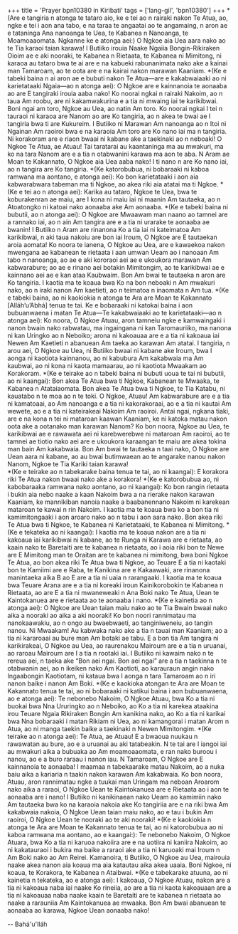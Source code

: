 +++
title = 'Prayer bpn10380 in Kiribati'
tags = ['lang-gil', 'bpn10380']
+++
*(Are e tangiria n atonga te tataro aio, ke e tei ao n rairaki nakon Te Atua, ao, ngke e tei i aon ana tabo, e na taraa te angaatai ao te angamaing, n aron ae e tataninga Ana nanoanga te Uea, te Kabanea n Nanoanga, te Moamoaaomata. Ngkanne ke e atonga aei:)
O Ngkoe aia Uea aara nako ao te Tia karaoi taian karawa!  I Butiiko irouia Naake Ngaiia Bongin-Rikiraken Oioim ae e aki nooraki, te Kabanea n Rietaata, te Kabanea ni Mimitong, ni karaoa au tataro bwa te ai are e na kabueki rabunanimata nako ake a kainai man Tamaroam, ao te oota are e na kairai nakon marawan Kaaniam.
*(Ke e tabeki baina n ai aron ae e bubuti nakon Te Atua—are e kakabwaiaaki ao ni karietataaki Ngaia—ao n atonga aei):
O Ngkoe are e kainnanoia te aonaaba ao are E tangiraki irouia aaba nako!  Ko noorai ngkai n rairaki Nakoim, ao n taua Am roobu, are ni kakamwakurina e a tia ni mwaing iai te karikibwai.  Boni ngai am toro, Ngkoe au Uea, ao natin Am toro. Ko noorai ngkai I tei n tauraoi ni karaoa are Nanom ao are Ko tangiria, ao n akea te bwai ae I tangiria bwa ti are Kukureim. I Butiiko ni Marawan Am nanoanga ao n Itoi ni Ngainan Am raoiroi bwa e na karaoia Am toro are Ko nano iai ma n tangiria.  Ni korakoram are e riaon bwaai ni kabane ake a taekinaki ao n neboaki!  O Ngkoe Te Atua, ae Atuau!  Tai taratarai au kaantaninga ma au mwakuri, ma ko na tara Nanom are e a tia n otabwanini karawa ma aon te aba.   N Aram ae Moan te Kakannato, O Ngkoe aia Uea aaba nako! I ti nano n are Ko nano iai, ao n tangira are Ko tangiria. 
*(Ke katorobubua, ni bobaraaki ni kaboa ramwana ma aontano, e atonga aei):
Ko bon karietataaki i aon aia kabwarabwara tabeman ma ti Ngkoe, ao akea riki aia atatai ma ti Ngkoe.
*(Ke e tei ao n atonga aei):
Karika au tataro, Ngkoe te Uea, bwa te koburakenran ae maiu, are I kona ni maiu iai ni maanin Am tautaeka, ao n Atoatongko ni katoai nako aonaaba ake Am aonaaba.
*(Ke e tabeki baina ni bubutii, ao n atonga aei):
O Ngkoe are Mwaawam man naano ao tamnei are a rannako iai, ao n ain Am tangira are e a tia ni urarake te aonaaba ae bwanin!  I Butiiko n Aram are rinanona Ko a tia iai ni kateimatoa Am karikibwai, n aki taua nakoiu are bon iai Iroum, O Ngkoe are E tautaekan aroia aomata!  Ko noora te ianena, O Ngkoe au Uea, are e kawaekoa nakon mwengana ae kabanean te rietaata i aan umwan Ueam ao i nanoaan Am tabo n nanoanga, ao ae e aki kororaoi aei ae e ukoukora marawan Am kabwarabure; ao ae e rinano aei botakin Mimitongim, ao te karikibwai ae e kainnano aei ae e kan ataa Kaubwaim. Bon Am bwai te tautaeka n aron are Ko tangiria. I kaotia ma te koaua bwa Ko na bon neboaki n Am mwakuri nako, ao n iraki nanon Am kaetieti, ao n teimatoa n inaomata n Am tua.
*(Ke e tabeki baina, ao ni kaokiokia n atonga te Ara are Moan te Kakannato [Alláh’u’Abhá]  tenua te tai.  Ke e bobaraaki ni katokai baina i aon bubuanwaena i matan Te Atua—Te kakabwaiaaki ao te karietataaki—ao n atonga aei):
Ko noora, O Ngkoe Atuau, aron tamneiu ngke e kamwaingaki i nanon bwain nako rabwatau, ma ingaingana ni kan Taromauriiko, ma nanona ni kan Uringko ao n Neboiko; arona ni kakoauaa are e a tia ni kakoaua iai Newen Am Kaetieti n abanuean Am taeka ao karawan Am atatai.  I tangiria, n arou aei, O Ngkoe au Uea, ni Butiiko bwaai ni kabane ake Iroum, bwa I aonga ni kaotiota kainnanou, ao ni kabubura Am kakabwaia ma Am kaubwai, ao ni kona ni kaota mamaarau, ao ni kaotiota Mwaakam ao Korakoram.
*(Ke e teirake ao n tabeki baina ni bubuti uoua te tai ni bubutii, ao ni kaangai):
Bon akea Te Atua bwa ti Ngkoe, Kabanean te Mwaaka, te Kabanea n Atataiaomata.  Bon akea Te Atua bwa ti Ngkoe, te Tia Katabu, ni kauatabo n te moa ao n te toki. O Ngkoe, Atuau!  Am kabwarabure are e a tia ni kamatoaai, ao Am nanoanga e a tia ni kakorakoraai, ao e a tia ni kautai Am wewete, ao e a tia ni kateirakeai Nakoim Am raoiroi. Antai ngai, ngkana tiaki, are e na kona n tei ni mataroan kaawan Kaaniam, ke ni katoka matau nakon oota ake a ootanako man karawan Nanom?  Ko bon noora, Ngkoe au Uea, te karikibwai ae e rawawata aei ni karebwerebwe ni mataroan Am raoiroi, ao te tamnei ae tiotio nako aei are e ukoukora karaangan te maiu are akea tokina man bain Am kakabwaia.  Bon Am bwai te tautaeka n taai nako, O Ngkoe are Uean aara ni kabane, ao au bwai butimwaean ao te angarake nanou nakon Nanom, Ngkoe te Tia Kariki taian karawa!  
*(Ke e teirake ao n tabekarake baina tenua te tai, ao ni kaangai):
E korakora riki Te Atua nakon bwaai nako ake a korakora!
*(Ke e katorobubua ao, ni kabobaraaka ramwana nako aontano, ao ni kaangai):
Ko bon rangin rietaata i bukin aia nebo naake a kaan Nakoim bwa a na rierake nakon karawan Kaaniam, ke mannikiban nanoia naake a baabanennano Nakoim ni karekean mataroan te kawai n rin Nakoim.   I kaotia ma te koaua bwa ko a bon tia ni kamimitongaaki i aon aroaro nako ao n tabu i aon aara nako.  Bon akea riki Te Atua bwa ti Ngkoe, te Kabanea ni Karietataaki, te Kabanea ni Mimitong.
*(Ke e tekateka ao ni kaangai):
I kaotia ma te koaua nakon are a tia ni kakoaua iai karikibwai ni kabane, ao te Runga ni Karawa are e rietaata, ao kaain nako te Baretaiti are te kabanea n rietaata, ao i aoia riki bon te Newe are E Mimitong man te Oraitan are te kabanea ni mimitong, bwa boni Ngkoe Te Atua, ao bon akea riki Te Atua bwa ti Ngkoe, ao Teuare E a tia ni kaotaki bon te Kamiimi are e Raba, te Kanikina are e Kakaawaki, are rinanona manintaeka aika B ao E are a tia ni uaia n rarangaaki. I kaotia ma te koaua bwa Teuare Arana are e a tia ni koreaki iroun Kainikorobokin te Kabanea n Rietaata, ao are E a tia ni mwaneweaki n Ana Boki nako Te Atua, Uean te Kaintokanuea are e rietaata ao te aonaaba i nano.
*(Ke e kainetia ao n atonga aei):
O Ngkoe are Uean taian maiu nako ao te Tia Bwain bwaai nako aika a nooraki ao aika a aki nooraki!  Ko bon noori rannimatau ma nanokaawakiu, ao n ongo au bwaebwaeti, ao tanginiweneiu, ao tangin nanou.  Ni Mwaakam!  Au kabwaka nako ake a tia n tauai man Kaaniam; ao a tia ni kararoaai au bure man Am botaki ae tabu.  E a bon tia Am tangira ni karikirakeai, O Ngkoe au Uea, ao raurenakou Mairoum are e a tia n uruanai, ao raroau Mairoum are I a tia n rootaki iai.  I Butiiko ni kawaim nako n te rereua aei, n taeka ake “Bon aei ngai. Bon aei ngai” are a tia n taekinna n te otabwanin aei, ao n ikeiken nako Am Kaotioti, ao karauraun angin nako Ingaabongin Kaotiotam, ni kataua bwa I aonga n tara Tamaroam ao n iri nanon baike i nanon Am Boki.
*(Ke e kaokioka atongan te Ara are Moan te Kakannato tenua te tai, ao ni bobaraaki ni katikui baina i aon bubuanwaena, ao e atonga aei):
Te nebonebo Nakoim, O Ngkoe Atuau, bwa Ko a tia ni buokai bwa Nna Ururingko ao n Neboiko, ao Ko a tia ni karekea ataakina irou Teuare Ngaia Rikiraken Bongin Am kanikina nako, ao Ko a tia ni karikai bwa Nna bobaraaki i matan Rikiam ni Uea, ao ni kamangorai i matan Arom n Atua, ao ni manga taekin baike a taekinaki n Newen Mimitongim. 
*(Ke teirake ao n atonga aei):
Te Atua, ae Atuau!  E a bwaoua nuukau n rawawatan au bure, ao e a uruanai au aki tatabeakin.  N te tai are I iangoi iai au mwakuri aika a bubuaka ao Am moamoaaomata, e ran nako buroou i nanou, ao e a buro raraau i nanon iau.  N Tamaroam, O Ngkoe are E kainnanoia te aonaaba! I maamaa n tabekaarake matau Nakoim, ao a nuka baiu aika a kariaria n taakin nakon karawan Am kakabwaia.  Ko bon noora, Atuau, aron rannimatau ngke a tuukai man Uringam ma neboan Aroarom nako aika a raraoi, O Ngkoe Uean te Kaintokanuea are e Rietaata ao i aon te aonaaba are i nano!  I Butiiko ni kanikinaean nako Ueam ao kamimiin nako Am tautaeka bwa ko na karaoia nakoia ake Ko tangiriia are e na riki bwa Am kakabwaia nakoia, O Ngkoe Uean taian maiu nako, ao e tau i bukin Am raoiroi, O Ngkoe Uean te nooraki ao te aki nooraki!
*(Ke e kaokiokia n atonga te Ara are Moan te Kakannato tenua te tai, ao ni katorobubua ao ni kaboa ramwana ma aontano, ao e kaangai:):
Te nebonebo Nakoim, O Ngkoe Atuara, bwa Ko a tia ni karuoa nakoiira are e na uotiira ni kaniira Nakoim, ao ni kakatauraoi i bukira ma baike a raraoi ake a tia ni karuoaki mai Iroum n Am Boki nako ao Am Reirei.  Kamanoira, ti Butiiko, O Ngkoe au Uea, mairouia naake akea nanon aia koaua ma aia katautau aika akea uaaia.  Boni Ngkoe, ni koaua, te Korakora, te Kabanea n Ataibwai.
*(Ke e tabekarake atuuna, ao ni kainetia n tekateka, ao e atonga aei):
I kakoaua, O Ngkoe Atuau, nakon are a tia ni kakoaua naba iai naake Ko rineiia, ao are a tia ni kaota kakoauaan are a tia ni kakoauaa naba naake kaain te Baretaiti are te kabanea n rietaata ao naake a rarauniia Am Kaintokanuea ae mwaaka.  Bon Am bwai abanuean te aonaaba ao karawa, Ngkoe Uean aonaaba nako!

-- Bahá'u'lláh
